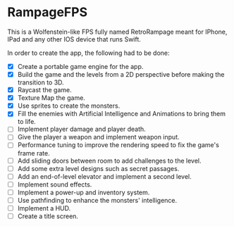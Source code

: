 # RampageFPS

This is a Wolfenstein-like FPS fully named RetroRampage meant for IPhone, IPad and any other IOS device that runs Swift.

In order to create the app, the following had to be done:

- [x] Create a portable game engine for the app.
- [x] Build the game and the levels from a 2D perspective before making the transition to 3D.
- [x] Raycast the game.
- [x] Texture Map the game.
- [x] Use sprites to create the monsters.
- [x] Fill the enemies with Artificial Intelligence and Animations to bring them to life.
- [ ] Implement player damage and player death.
- [ ] Give the player a weapon and implement weapon input.
- [ ] Performance tuning to improve the rendering speed to fix the game's frame rate.
- [ ] Add sliding doors between room to add challenges to the level.
- [ ] Add some extra level designs such as secret passages.
- [ ] Add an end-of-level elevator and implement a second level.
- [ ] Implement sound effects.
- [ ] Implement a power-up and inventory system.
- [ ] Use pathfinding to enhance the monsters' intelligence.
- [ ] Implement a HUD.
- [ ] Create a title screen.
